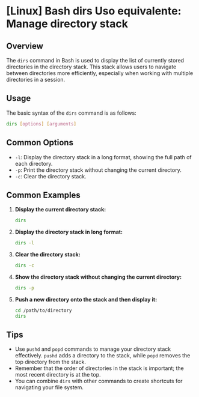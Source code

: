 # [Linux] Bash dirs Uso equivalente: Manage directory stack

## Overview
The `dirs` command in Bash is used to display the list of currently stored directories in the directory stack. This stack allows users to navigate between directories more efficiently, especially when working with multiple directories in a session.

## Usage
The basic syntax of the `dirs` command is as follows:

```bash
dirs [options] [arguments]
```

## Common Options
- `-l`: Display the directory stack in a long format, showing the full path of each directory.
- `-p`: Print the directory stack without changing the current directory.
- `-c`: Clear the directory stack.

## Common Examples

1. **Display the current directory stack:**
   ```bash
   dirs
   ```

2. **Display the directory stack in long format:**
   ```bash
   dirs -l
   ```

3. **Clear the directory stack:**
   ```bash
   dirs -c
   ```

4. **Show the directory stack without changing the current directory:**
   ```bash
   dirs -p
   ```

5. **Push a new directory onto the stack and then display it:**
   ```bash
   cd /path/to/directory
   dirs
   ```

## Tips
- Use `pushd` and `popd` commands to manage your directory stack effectively. `pushd` adds a directory to the stack, while `popd` removes the top directory from the stack.
- Remember that the order of directories in the stack is important; the most recent directory is at the top.
- You can combine `dirs` with other commands to create shortcuts for navigating your file system.